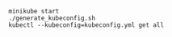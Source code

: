 


```shell script
minikube start
./generate_kubeconfig.sh
kubectl --kubeconfig=kubeconfig.yml get all

```

